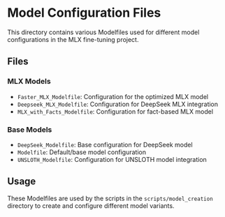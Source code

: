 # Model Configuration Files

This directory contains various Modelfiles used for different model configurations in the MLX fine-tuning project.

## Files

### MLX Models
- `Faster_MLX_Modelfile`: Configuration for the optimized MLX model
- `Deepseek_MLX_Modelfile`: Configuration for DeepSeek MLX integration
- `MLX_with_Facts_Modelfile`: Configuration for fact-based MLX model

### Base Models
- `DeepSeek_Modelfile`: Base configuration for DeepSeek model
- `Modelfile`: Default/base model configuration
- `UNSLOTH_Modelfile`: Configuration for UNSLOTH model integration

## Usage
These Modelfiles are used by the scripts in the `scripts/model_creation` directory to create and configure different model variants.
